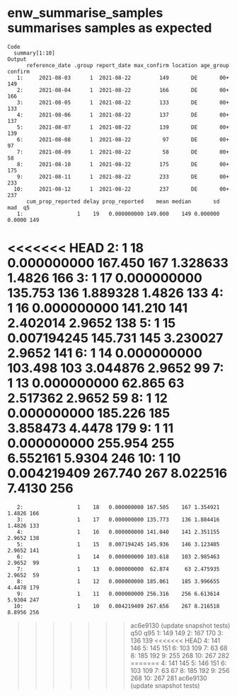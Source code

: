 # enw_summarise_samples summarises samples as expected

    Code
      summary[1:10]
    Output
          reference_date .group report_date max_confirm location age_group confirm
       1:     2021-08-03      1  2021-08-22         149       DE       00+     149
       2:     2021-08-04      1  2021-08-22         166       DE       00+     166
       3:     2021-08-05      1  2021-08-22         133       DE       00+     133
       4:     2021-08-06      1  2021-08-22         137       DE       00+     137
       5:     2021-08-07      1  2021-08-22         139       DE       00+     139
       6:     2021-08-08      1  2021-08-22          97       DE       00+      97
       7:     2021-08-09      1  2021-08-22          58       DE       00+      58
       8:     2021-08-10      1  2021-08-22         175       DE       00+     175
       9:     2021-08-11      1  2021-08-22         233       DE       00+     233
      10:     2021-08-12      1  2021-08-22         237       DE       00+     237
          cum_prop_reported delay prop_reported    mean median       sd    mad  q5
       1:                 1    19   0.000000000 149.000    149 0.000000 0.0000 149
<<<<<<< HEAD
       2:                 1    18   0.000000000 167.450    167 1.328633 1.4826 166
       3:                 1    17   0.000000000 135.753    136 1.889328 1.4826 133
       4:                 1    16   0.000000000 141.210    141 2.402014 2.9652 138
       5:                 1    15   0.007194245 145.731    145 3.230027 2.9652 141
       6:                 1    14   0.000000000 103.498    103 3.044876 2.9652  99
       7:                 1    13   0.000000000  62.865     63 2.517362 2.9652  59
       8:                 1    12   0.000000000 185.226    185 3.858473 4.4478 179
       9:                 1    11   0.000000000 255.954    255 6.552161 5.9304 246
      10:                 1    10   0.004219409 267.740    267 8.022516 7.4130 256
=======
       2:                 1    18   0.000000000 167.505    167 1.354921 1.4826 166
       3:                 1    17   0.000000000 135.773    136 1.884416 1.4826 133
       4:                 1    16   0.000000000 141.040    141 2.351155 2.9652 138
       5:                 1    15   0.007194245 145.936    146 3.123405 2.9652 141
       6:                 1    14   0.000000000 103.618    103 2.985463 2.9652  99
       7:                 1    13   0.000000000  62.874     63 2.475935 2.9652  59
       8:                 1    12   0.000000000 185.061    185 3.996655 4.4478 179
       9:                 1    11   0.000000000 256.316    256 6.613614 5.9304 247
      10:                 1    10   0.004219409 267.656    267 8.216518 8.8956 256
>>>>>>> ac6e9130 (update snapshot tests)
          q50 q95
       1: 149 149
       2: 167 170
       3: 136 139
<<<<<<< HEAD
       4: 141 146
       5: 145 151
       6: 103 109
       7:  63  68
       8: 185 192
       9: 255 268
      10: 267 282
=======
       4: 141 145
       5: 146 151
       6: 103 109
       7:  63  67
       8: 185 192
       9: 256 268
      10: 267 281
>>>>>>> ac6e9130 (update snapshot tests)

